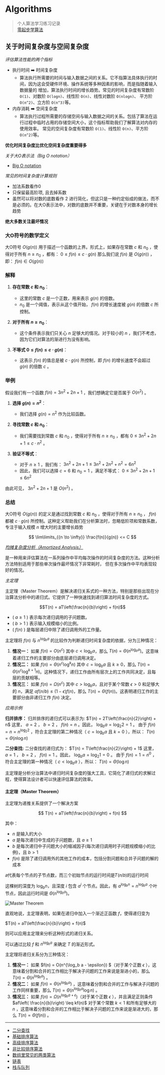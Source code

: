 # Algorithms

> 个人算法学习练习记录<br>
> [零起步学算法](https://leetcode.cn/leetbook/detail/learning-algorithms-with-leetcode/)

## 关于时间复杂度与空间复杂度

*评估算法性能的两个指标*

* 执行时间 ➡️ 时间复杂度
  * 算法执行所需要的时间与输入数据之间的关系。它不指算法具体执行的时间，因为这会受硬件环境、操作系统等多种因素的影响，而是指随着输入数据量的
    增加，算法执行时间的增长趋势。常见的时间复杂度有常数阶 `O(1)`、对数阶 `O(logn)`、线性阶 `O(n)`、线性对数阶 `O(nlogn)`、
    平方阶 `O(n^2)`、立方阶 `O(n^3)`等。
* 内存消耗 ➡️ 空间复杂度 
  * 算法执行过程所需要的存储空间与输入数据之间的关系。包括了算法在运行过程中临时占用的存储空间大小，这个指标帮助我们了解算法对内存的使用效率。
    常见的空间复杂度有常数阶 `O(1)`、线性阶 `O(n)`、平方阶 `O(n^2)`等。

**优化时间复杂度比优化空间复杂度重要得多**

*关于大O表示法（Big O notation）*

* [Big O notation](https://en.wikipedia.org/wiki/Big_O_notation)

*常见的时间复杂度计算规则*

* 加法系数看作0
* 只保留最高阶项, 且去掉系数
* 虽然可以将对数的底数看作 2 进行简化，但这只是一种约定俗成的做法，而不是必须的。在大O表示法中，对数的底数并不重要，关键在于对数本身的增长趋势

**绝大多数关注最坏情况**

### 大O符号的数学定义

大O符号 $O(g(n))$ 用于描述一个函数的上界。形式上，如果存在常数 $c$ 和 $n_0$ ，使得对于所有 $n \geq n_0$ ，都有： $0 \leq f(n) \leq c \cdot g(n)$ 那么我们说 $f(n)$ 是 $O(g(n))$ ，即： $f(n) \in O(g(n))$

### 解释

1. **存在常数 $c$ 和 $n_0$**：

   * 这里的常数 $c$ 是一个正数，用来表示 $g(n)$ 的倍数。
   * $n_0$ 是一个阈值，表示从这个值开始， $f(n)$ 的增长速度被 $g(n)$ 的倍数 $c$ 所控制。

2. **对于所有 $n \geq n_0$**：

   * 这个条件表示我们只关心 $n$ 足够大的情况。对于较小的 $n$ ，我们不考虑，因为它们对算法的渐进行为没有影响。

3. **不等式 $0 \leq f(n) \leq c \cdot g(n)$**：

   * 这表示 $f(n)$ 的值总是被 $c \cdot g(n)$ 所控制，即 $f(n)$ 的增长速度不会超过 $g(n)$ 的倍数 $c$ 。

### 举例

假设我们有一个函数 $f(n) = 3n^2 + 2n + 1$ ，我们想确定它是否属于 $O(n^2)$ 。

1. **选择 $g(n) = n^2$**：

   * 我们选择 $g(n) = n^2$ 作为比较函数。

2. **寻找常数 $c$ 和 $n_0$**：

   * 我们需要找到常数 $c$ 和 $n_0$ ，使得对于所有 $n \geq n_0$ ，都有 $0 \leq 3n^2 + 2n + 1 \leq c \cdot n^2$ 。

3. **验证不等式**：

   * 对于 $n \geq 1$ ，我们有： $3n^2 + 2n + 1 \leq 3n^2 + 2n^2 + n^2 = 6n^2$
   * 因此，我们可以选择 $c = 6$ 和 $n_0 = 1$ ，满足不等式： $0 \leq 3n^2 + 2n + 1 \leq 6n^2$

由此可见， $3n^2 + 2n + 1$ 是 $O(n^2)$ 。

### 总结

大O符号 $O(g(n))$ 的定义是通过找到常数 $c$ 和 $n_0$ ，使得对于所有 $n \geq n_0$ ， $f(n)$ 都被 $c \cdot g(n)$ 所控制。这种定义帮助我们在分析算法时，忽略低阶项和常数系数，专注于输入规模 $n$ 增大时的主要增长趋势

$$
\lim\limits_{{n \to \infty}} \frac{f(n)}{g(n)} <= C
$$

*[均摊复杂度分析（Amortized Analysis）](https://en.wikipedia.org/wiki/Amortized_analysis)*

是一种用来评估算法在一系列操作中平均每次操作的时间复杂度的方法。这种分析方法特别适用于那些单次操作最坏情况下非常耗时，
但在多次操作中平均表现较好的情况。

*主定理*

主定理（Master Theorem）是解决递归关系式的一种方法，特别是那些出现在分治算法分析中的递归式。它提供了一种快速找到递归算法时间复杂度的方式。

$$T(n) = aT\left(\frac{n}{b}\right) + f(n)$$

* ( $a \geq 1$ ) 表示每次递归调用的子问题数。
* ( $b > 1$ ) 表示输入规模缩小的比例。
* ( $f(n)$ ) 是每层递归中除了递归调用外的工作量。

主定理将 $f(n)$ 与 $n^{\log_b a}$ 的比较作为判断递归时间复杂度的依据，分为三种情况：

1. **情况一：** 如果 $f(n) = O(n^c)$ 其中 $c < \log_b a$，那么 $T(n) = \Theta(n^{\log_b a})$。这意味着递归工作的主要部分由底层递归调用决定。
2. **情况二：** 如果 $f(n) = \Theta(n^c \log^k n)$ 其中 $c = \log_b a$ 且 $k \geq 0$，那么 $T(n) = \Theta(n^c \log^{k+1}
   n)$。这种情况下，递归工作由所有层次上的工作共同决定，且每层的贡献相等。
3. **情况三：** 如果 $f(n) = \Omega(n^c)$ 其中 $c > \log_b a$，且对于某个常数 $\epsilon > 0$ 和足够大的 $n$，满足 $af(n/b)
   \leq (1-\epsilon)f(n)$，那么 $T(n) = \Theta(f(n))$。这表明递归工作的主要部分由非递归工作 $f(n)$ 决定。

*应用示例*

**归并排序：** 归并排序的递归式可以表示为: $T(n) = 2T\left(\frac{n}{2}\right) + n$ 这里， $a = 2$ ， $b = 2$ ， $f(n) =
n$ 。因此， $\log_b a = \log_2 2 = 1$ 。 由于 $f(n) = n = n^{\log_2 2}$ ，符合主定理的第二种情况（ $c = \log_b a$ 且 $k =
0$ ），所以： $T(n) = \Theta(n \log n)$

**二分查找:** 二分查找的递归式为： $T(n) = T\left(\frac{n}{2}\right) + 1$ 这里， $a = 1$ ， $b = 2$ ， $f(n) = 1$ 。因此，
$\log_b a =
\log_2 1 = 0$ 。 由于 $f(n) = 1 = n^0$ ，符合主定理的第一种情况（ $c < \log_b a$ ），所以： $T(n) = \Theta(\log n)$

主定理是分析分治算法中递归时间复杂度的强大工具，它简化了递归式的求解过程，使得算法设计者可以快速评估算法的效率。

#### 主定理（Master Theorem）

主定理为递推关系提供了一个解决方案

$$
T(n) = aT\left(\frac{n}{b}\right) + f(n)
$$

其中：
  * $n$ 是输入的大小
  * $a$ 是每次递归中生成的子问题数，且 $a \geq 1$
  * $b$ 是每次递归中子问题大小的缩减因子(每次递归调用时子问题规模缩小的比例)，且 $b > 1$
  * $f(n)$ 是除了递归调用外的其他工作的成本，包括分割问题和合并子问题的解的成本

𝑎代表每个节点的子节点数，而三个初始节点的运行时间是𝑇(𝑛/𝑏)的运行时间

这棵树的深度为 $\log_b n$，且深度 $i$ 包含 $a^i$ 个节点。因此，有 $a^{\log_b n} = n^{\log_b a}$ 个叶节点，因此运行时间是
$\Theta(n^{\log_b a})$。

![Master Theorem](https://ds055uzetaobb.cloudfront.net/brioche/uploads/it0XGmnWcb-mastertheorem.png?width=1200)

直观地说，主定理表明，如果在递归中加入一个渐近正函数 $f$，使得递归变为

$T(n) = aT\left(\frac{n}{b}\right) + f(n)$

则可以应用主定理来分析这种形式的递归关系。

可以通过比较 $f$ 和 $n^{\log_b a}$ 来确定 $T$ 的渐近形式。

主定理将递归关系分为三种情况：

1. **情况一：** 如果 $f(n) = O(n^{\log_b a - \epsilon})
   $（对于某个正数 $\epsilon$ ），这意味着分割和合并的工作相比于解决子问题的工作来说是渐进小的，那么 $T(n) = \Theta(
   n^{\log_b
   a})$ 。
2. **情况二：** 如果 $f(n) = \Theta(n^{\log_b a})$ ，这意味着分割和合并的工作与解决子问题的工作同样重要，那么 $T(n) =
   \Theta(
   n^{\log_b a} \log n)$ 。
3. **情况三：** 如果 $f(n) = \Omega(n^{\log_b a + \epsilon})$（对于某个正数 $\epsilon$ ），并且满足正则条件 $af\left(
   \frac{n}{b}\right) \leq kf(n)$ 对于某个常数 $k < 1$ 和所有足够大的 $n$ ，这意味着分割和合并的工作相比于解决子问题的工作来说是渐进大的，那么
   $T(n) = \Theta(f(n))$ 。

---

- [二分查找](doc/binary-search.md)
- [基础排序算法](doc/base-sort)
- [高级排序算法](doc/advanced-sort.md)
- [非比较排序算法](doc/non-comparison-sort.md)
- [数组里常见的两类算法](doc/common-array-algorithms.md)
- [链表](doc/linked-list.md)
- [栈与队列](doc/stack-and-queue.md)
